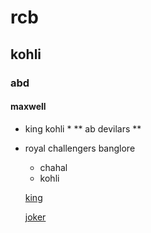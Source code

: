 # rcb
## kohli
### abd
#### maxwell


* king kohli *
** ab devilars **

* royal challengers banglore
  * chahal
  * kohli
  
  [king](https://cdn.dnaindia.com/sites/default/files/styles/full/public/2021/10/22/1002052-virat-kohli.jpg)
  
  
  [joker](https://c.ndtvimg.com/2021-11/qsdup6no_rohit-sharma-afp_625x300_20_November_21.jpg?im=FaceCrop,algorithm=dnn,width=806,height=605)
  
  
